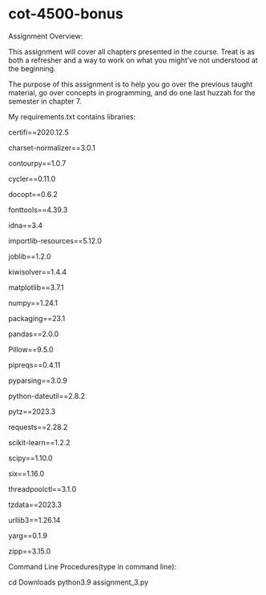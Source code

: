 # cot-4500-bonus

Assignment Overview:

This assignment will cover all chapters presented in the course. Treat is as both a refresher and a way to work on what you might’ve not understood at the beginning. 

The purpose of this assignment is to help you go over the previous taught material, go over concepts in programming, and do one last huzzah for the semester in chapter 7.

My requirements.txt contains libraries:

certifi==2020.12.5

charset-normalizer==3.0.1 

contourpy==1.0.7

cycler==0.11.0

docopt==0.6.2

fonttools==4.39.3

idna==3.4

importlib-resources==5.12.0

joblib==1.2.0

kiwisolver==1.4.4

matplotlib==3.7.1

numpy==1.24.1

packaging==23.1

pandas==2.0.0

Pillow==9.5.0

pipreqs==0.4.11

pyparsing==3.0.9

python-dateutil==2.8.2

pytz==2023.3

requests==2.28.2

scikit-learn==1.2.2

scipy==1.10.0

six==1.16.0

threadpoolctl==3.1.0

tzdata==2023.3

urllib3==1.26.14

yarg==0.1.9

zipp==3.15.0

Command Line Procedures(type in command line):

cd Downloads
python3.9 assignment_3.py

